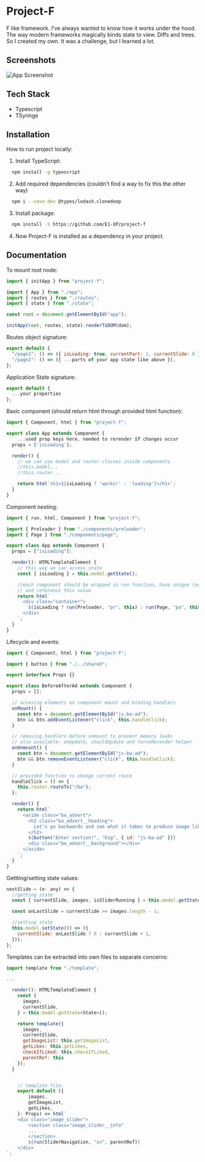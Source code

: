 # Project-F

F like framework. I've always wanted to know how it works under the hood. The way modern frameworks magically binds state to view. Diffs and trees. So I created my own. It was a challenge, but I learned a lot.

## Screenshots

![App Screenshot](https://images.ctfassets.net/ysju8du0bph9/72vUHKf8VGTsOEKGOlVzf7/e203839929f104c27226ce08f5f4f8f1/projectf.png)

## Tech Stack

- Typescript
- TSyringe

## Installation

How to run project locally:

1. Install TypeScript:

```bash
  npm install -g typescript
```

2. Add required dependencies (couldn't find a way to fix this the other way)

```bash
  npm i --save-dev @types/lodash.clonedeep
```

3. Install package:

```bash
  npm install -S https://github.com/E1-XP/project-f
```

4. Now Project-F is installed as a dependency in your project.

## Documentation

To mount root node:

```js
import { initApp } from "project-f";

import { App } from "./app";
import { routes } from "./routes";
import { state } from "./state";

const root = document.getElementById("app");

initApp(root, routes, state).renderToDOM(dom);
```

Routes object signature:

```js
export default {
  "/page1": () => ({ isLoading: true, currentPart: 1, currentSlide: 0 }),
  "/page2": () => ({ ...parts of your app state like above }),
};
```

Application State signature:

```js
export default {
  ...your properties
};
```

Basic component (should return html through provided html function):

```js
import { Component, html } from "project-f";

export class App extends Component {
    ...used prop keys here, needed to rerender if changes occur
  props = ['isLoading'];

  render() {
    // we can use model and router classes inside components
    //this.model...
    //this.router...

    return html`<h1>${isLoading ? 'works!' : 'loading'}</h1>`;
  }
}
```

Component nesting:

```js
import { run, html, Component } from "project-f";

import { Preloader } from "./components/preloader";
import { Page } from "./components/page";

export class App extends Component {
  props = ["isLoading"];

  render(): HTMLTemplateElement {
    // this way we can access state
    const { isLoading } = this.model.getState();

    //each component should be wrapped in run function, have unique (on render fn level) key
    // and reference this value
    return html`
      <div class="container">
        ${isLoading ? run(Preloader, "pr", this) : run(Page, "pa", this)}
      </div>
    `;
  }
}
```

Lifecycle and events:

```js
import { Component, html } from "project-f";

import { button } from "./../shared";

export interface Props {}

export class BeforeAfterAd extends Component {
  props = [];

  // accesing elements on component mount and binding handlers
  onMount() {
    const btn = document.getElementById("js-ba-ad");
    btn && btn.addEventListener("click", this.handleClick);
  }

  // removing handlers before unmount to prevent memory leaks
  // also available: onUpdate, shouldUpdate and forceRerender helper
  onUnmount() {
    const btn = document.getElementById("js-ba-ad");
    btn && btn.removeEventListener("click", this.handleClick);
  }

  // provided function to change current route
  handleClick = () => {
    this.router.routeTo("/ba");
  };

  render() {
    return html`
      <aside class="ba_advert">
        <h2 class="ba_advert__heading">
          Let's go backwards and see what it takes to produce image like this.
        </h2>
        ${button("Enter section!", "big", { id: "js-ba-ad" })}
        <div class="ba_advert__background"></div>
      </aside>
    `;
  }
}
```

Gettting/setting state values:

```js
nextSlide = (e: any) => {
  //getting state
  const { currentSlide, images, isSliderRunning } = this.model.getState();

  const onLastSlide = currentSlide >= images.length - 1;

  //setting state
  this.model.setState(() => ({
    currentSlide: onLastSlide ? 0 : currentSlide + 1,
  }));
};
```

Templates can be extracted into own files to separate concerns:

```js
import template from "./template";

...

  render(): HTMLTemplateElement {
    const {
      images,
      currentSlide,
    } = this.model.getState<State>();

    return template({
      images,
      currentSlide,
      getImageList: this.getImageList,
      getLikes: this.getLikes,
      checkIfLiked: this.checkIfLiked,
      parentRef: this
    });
  }


    // template file:
    export default ({
        images,
        getImageList,
        getLikes,
    }: Props) => html`
    <div class="image_slider">
        <section class="image_slider__info"
        ...
        </section>
        ${run(SliderNavigation, "sn", parentRef)}
    </div>
`;
```
